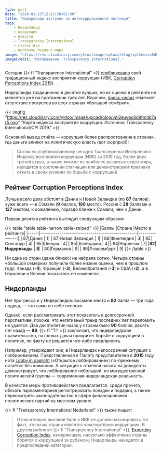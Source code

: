 ```yaml
---
type: post
date: "2020-01-23T12:13:20+01:00"
title: "Нидерланды застряли на антикоррупционной лестнице"
tags:
    - Нидерланды
    - коррупция
    - новости
    - Transparency International
    - статистика
    - проблемы первого мира
image: "https://res.cloudinary.com/yktoo/image/upload/blog/vpl2euveo8d9tmdb7ar5.png"
imageCredit: "Изображение: Transparency International."
---
```


Сегодня {{< fl "Transparency International" >}} [опубликовало](https://www.transparency.nl/nieuws/2020/01/cpi-2019-nederland-stagneert-op-anti-corruptieladder/) свой традиционный индекс восприятия коррупции (ИВК, [Corruption Perceptions Index 2019](https://www.transparency.org/cpi2019)).

Нидерланды традиционно в десятке лучших, но их оценка в рейтинге не меняется уже на протяжении трёх лет. Впрочем, [пресс-релиз](https://www.transparency.org/news/pressrelease/2019_CPI_efforts_stagnate_in_G7_RU) отмечает отсутствие прогресса во всех странах «большой семёрки».

<!--more-->

{{< imgfig "https://res.cloudinary.com/yktoo/image/upload/blog/vpl2euveo8d9tmdb7ar5.png" "Карта индекса восприятия коррупции. Источник: Transparency International/CPI 2019." >}}

Основной вывод отчёта — коррупция более распространена в странах, где деньги влияют на политическую власть (вот сюрприз!):

> Согласно опубликованному сегодня Трансперенси Интернешнл Индексу восприятия коррупции (ИВК) за 2019 год, более двух третей стран, а также многие из наиболее развитых стран мира, находятся в состоянии стагнации или демонстрируют признаки отката в своих усилиях по борьбе с коррупцией.

## Рейтинг Corruption Perceptions Index

Лучше всего дела обстоят в Дании и Новой Зеландии (по **87** баллов), хуже всего — в Сомали (**9** баллов, **180** место). Россия с **28** баллами и **137** местом, к сожалению, гораздо ближе к Сомали, чем к Дании.

Первая десятка рейтинга выглядит следующим образом:

{{< table "table table-narrow table-striped" >}}
|Баллы |Страна                                            |Место в рейтинге|
|-----:|--------------------------------------------------|---------------:|
|    87|Дания                                             |               1|
|    87|Новая Зеландия                                    |               1|
|    86|Финляндия                                         |               3|
|    85|Сингапур                                          |               4|
|    85|Швеция                                            |               4|
|    85|Швейцария                                         |               4|
|    84|Норвегия                                          |               7|
|**82**|**Нидерланды**                                    |           **8**|
|    80|Германия                                          |               9|
|    80|Люксембург                                        |               9|
{{< /table >}}

Ни одна из стран (даже близко) не набрала сотню. Четыре страны «большой семёрки» получили более низкие оценки, чем в прошлом году: Канада (**-4**), Франция (**-3**), Великобритания (**-3**) и США (**-2**), а в Германии и Японии показатель не изменился.

## Нидерланды

Нет прогресса и у Нидерландов: восьмое место и **82** балла — три года подряд, — что само по себе неплохо.

Однако, если рассматривать этот показатель в долгосрочной перспективе, похоже, что негативный тренд последних лет переломить не удаётся. Два десятилетия назад у страны было **90** баллов, десять лет назад — **88**. {{< fl "TI" >}} заключает, что нидерландское правительство, на словах давая приоритет борьбе с коррупцией в политике, по факту не решается что-либо предпринять.

Например, утверждают они, в Нидерландах непрозрачная ситуация с лоббированием. Представленная в Палату представителей в **2015** году нота [Lobby in daglicht](https://www.parlementairemonitor.nl/9353000/1/j9vvij5epmj1ey0/vk04eb7xyfwj) («Открытое лоббирование») по-прежнему остаётся без внимания. А ситуация с отменой налога на дивиденты демонстрирует, что лоббирование небольшой, но могущественной политической группы — современная нидерландская реальность.

В качестве меры противодействия предлагается, среди прочего, обязать парламентариев регистрировать поездки и подарки, а также пересмотреть законодательство в сфере финансирования политических партий на местном уровне.

{{< fl "Transparency International Nederland" >}} также пишет:

> Относительно высокий балл в ИВК не должен маскировать тот факт, что наша страна является «экспортёром коррупции». В другом рейтинге {{< fl "Transparency International" >}}, [Exporting Corruption Index](https://www.transparency.org/whatwedo/publication/exporting_corruption_2018), измеряющем, насколько эффективно страны борятся с коррупцией за рубежом, Нидерланды находятся в предпоследней категории.
